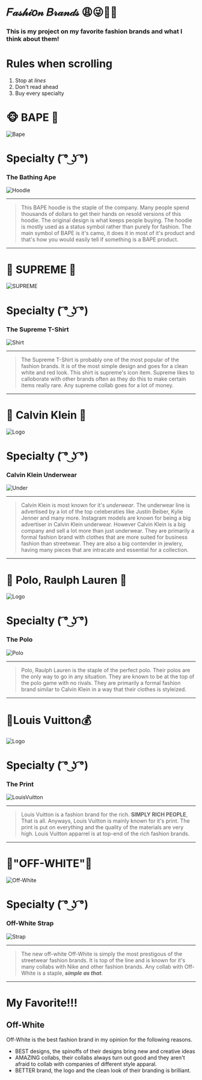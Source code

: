 # 𝐹𝒶𝓈𝒽𝒾𝑜𝓃 𝐵𝓇𝒶𝓃𝒹𝓈 😩😜👏💯

### This is my project on my favorite fashion brands and what I think about them!

# Rules when scrolling

1. Stop at *lines*
1. Don't read ahead
1. Buy every specialty

#  🐵 BAPE 🙈
![Bape](https://upload.wikimedia.org/wikipedia/en/0/03/A_Bathing_Ape_%28logo%29.png)

# Specialty ( ͡° ͜ʖ ͡°)

### The Bathing Ape  
![Hoodie](https://images-na.ssl-images-amazon.com/images/I/51IS6-PdiEL._UX679_.jpg)

--------
> This BAPE hoodie is the staple of the company. Many people spend thousands of dollars to get their hands on resold versions of this hoodie. The original design is what keeps people buying. The hoodie is mostly used as a status symbol rather than purely for fashion. The main symbol of BAPE is it's camo, it does it in most of it's product and that's how you would easily tell if something is a BAPE product.
--------

# 💯 SUPREME 💯
![SUPREME](http://editorial.designtaxi.com/editorial-images/news-SupremeLogo080918/Supreme-Logo-Trademark-1.png)

# Specialty ( ͡° ͜ʖ ͡°)

### The Supreme T-Shirt
![Shirt](https://cf.shopee.ph/file/b7620b79293d749d69717ffe41871f7e)

--------
> The Supreme T-Shirt is probably one of the most popular of the fashion brands. It is of the most simple design and goes for a clean white and red look. This shirt is supreme's icon item. Supreme likes to calloborate with other brands often as they do this to make certain items really rare. Any supreme collab goes for a lot of money.
--------

# 🎩 Calvin Klein 🎩
![Logo](https://i.pinimg.com/originals/c4/7e/c7/c47ec799c2d9c30ef4018d2dc1347c2e.jpg)

# Specialty ( ͡° ͜ʖ ͡°)

### Calvin Klein Underwear
![Under](https://slimages.macysassets.com/is/image/MCY/products/6/optimized/8864146_fpx.tif?op_sharpen=1&wid=500&hei=613&fit=fit,1&$filtersm$)

--------
> Calvin Klein is most known for it's *underwear*. The underwear line is advertised by a lot of the top celeberaties like Justin Beiber, Kylie Jenner and many more. Instagram models are known for being a big advertiser in Calvin Klein underwear. However Calvin Klein is a big company and sell a lot more than just underwear. They are primarily a formal fashion brand with clothes that are more suited for business fashion than streetwear. They are also a big contender in jewlery, having many pieces that are intracate and essential for a collection.
--------
 
# 🐎 Polo, Raulph Lauren 🐎
![Logo](https://qph.fs.quoracdn.net/main-qimg-a1ed805e2f4bacf23ea7a8e6fbfcf249.webp)

# Specialty ( ͡° ͜ʖ ͡°)

### The Polo
![Polo](https://cache.mrporter.com/variants/images/4068790126487369/in/w2000_q80.jpg)

--------
> Polo, Raulph Lauren is the staple of the perfect polo. Their polos are the only way to go in any situation. They are known to be at the top of the polo game with no rivals. They are primarily a formal fashion brand similar to Calvin Klein in a way that their clothes is styleized.
--------
 
# 🧐Louis Vuitton💰
![Logo](https://cdn11.bigcommerce.com/s-sq9zkarfah/images/stencil/1280x1280/products/125312/118581/Louis-Vuitton-Logo-V-Vinyl-Decal-Sticker__50089.1507851119.jpg?c=2?imbypass=on)

# Specialty ( ͡° ͜ʖ ͡°)

### The Print
![LouisVuitton](https://images-na.ssl-images-amazon.com/images/I/71VLFnakvJL._UL1214_.jpg)

--------
> Louis Vuitton is a fashion brand for the rich. **SIMPLY RICH PEOPLE**, That is all.
Anyways, Louis Vuitton is mainly known for it's print. The print is put on everything and the quality of the materials are very high. Louis Vuitton apparrel is at top-end of the rich fashion brands.

--------

# 🧡"OFF-WHITE"🧡
![Off-White](https://ih1.redbubble.net/image.417861085.0473/flat,800x800,070,f.u6.jpg)

# Specialty ( ͡° ͜ʖ ͡°)

### Off-White Strap
![Strap](https://cdn-images.farfetch-contents.com/13/70/40/89/13704089_16572618_480.jpg)

--------
> The new off-white Off-White is simply the most prestigous of the streetwear fashion brands. It is top of the line and is known for it's many collabs with Nike and other fashion brands. Any collab with Off-White is a staple, ***simple as that***.

--------

# My Favorite!!!

## Off-White

Off-White is the best fashion brand in my opinion for the following reasons.

* BEST designs, the spinoffs of their designs bring new and creative ideas
* AMAZING collabs, their collabs always turn out good and they aren't afraid to collab with companies of different style apparal.
* BETTER brand, the logo and the clean look of their branding is brilliant.
